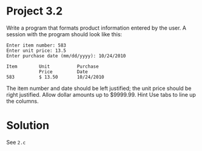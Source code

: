 # Project 3.2 

Write a program that formats product information entered by the user. A session with the program should look like this: 

```
Enter item number: 583
Enter unit price: 13.5
Enter purchase date (mm/dd/yyyy): 10/24/2010

Item        Unit          Purchase
            Price         Date
583         $ 13.50       10/24/2010
```
The item number and date should be left justified; the unit price should be right justified. Allow dollar amounts up to $9999.99. Hint Use tabs to line up the columns.

# Solution

See `2.c`
